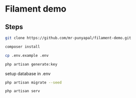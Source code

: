 # Filament demo

## Steps
```bash
git clone https://github.com/mr-punyapal/filament-demo.git
```

```bash
composer install
```

```bash
cp .env.example .env
```
```bash
php artisan generate:key
```
setup database in .env
```bash
php artisan migrate --seed
```

```bash
php artisan serv
```
